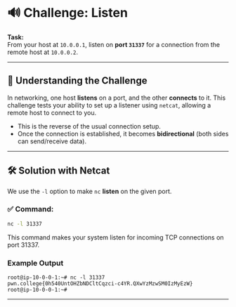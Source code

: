 # 🔊 Challenge: Listen

**Task:**  
From your host at `10.0.0.1`, listen on **port `31337`** for a connection from the remote host at `10.0.0.2`.

---

## 🧠 Understanding the Challenge

In networking, one host **listens** on a port, and the other **connects** to it. This challenge tests your ability to set up a listener using `netcat`, allowing a remote host to connect to you.

- This is the reverse of the usual connection setup.
- Once the connection is established, it becomes **bidirectional** (both sides can send/receive data).

---

## 🛠️ Solution with Netcat

We use the `-l` option to make `nc` **listen** on the given port.

### ✅ Command:

```bash
nc -l 31337
```
This command makes your system listen for incoming TCP connections on port 31337.

### Example Output
```
root@ip-10-0-0-1:~# nc -l 31337
pwn.college{0h540UntOHZbNDCltCqzci-c4YR.QXwYzMzwSM0IzMyEzW}
root@ip-10-0-0-1:~#
```
---
